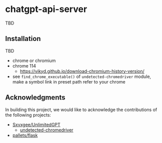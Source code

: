 # chatgpt-api-server

TBD

## Installation

TBD

- chrome or chromium
- chrome 114
  - <https://vikyd.github.io/download-chromium-history-version/>
- see `find_chrome_executable()` of `undetected-chromedriver` module, make a symbol link in preset path refer to your chrome

## Acknowledgments

In building this project, we would like to acknowledge the contributions of the following projects:

- [Sxvxgee/UnlimitedGPT](https://github.com/Sxvxgee/UnlimitedGPT)
  - [undetected-chromedriver](https://github.com/ultrafunkamsterdam/undetected-chromedriver)
- [pallets/flask](https://github.com/pallets/flask)